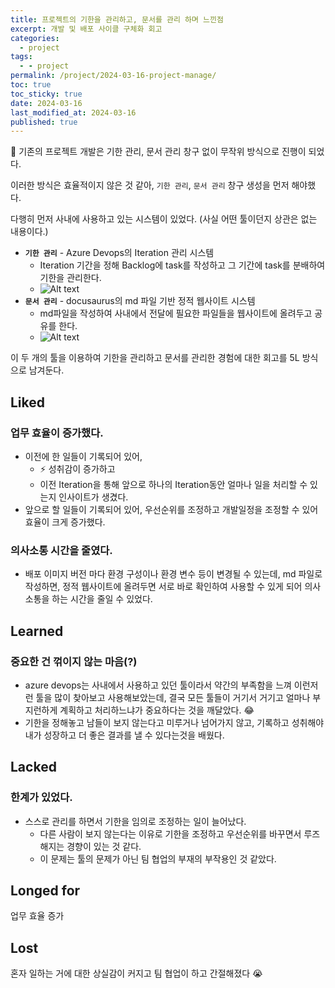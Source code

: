 ```yaml
---
title: 프로젝트의 기한을 관리하고, 문서를 관리 하며 느낀점
excerpt: 개발 및 배포 사이클 구체화 회고
categories:
  - project
tags:
  - - project
permalink: /project/2024-03-16-project-manage/
toc: true
toc_sticky: true
date: 2024-03-16
last_modified_at: 2024-03-16
published: true
---
```


🪫 기존의 프로젝트 개발은 기한 관리, 문서 관리 창구 없이 무작위 방식으로 진행이 되었다.

이러한 방식은 효율적이지 않은 것 같아, `기한 관리`, `문서 관리` 창구 생성을 먼저 해야했다.

다행히 먼저 사내에 사용하고 있는 시스템이 있었다. (사실 어떤 툴이던지 상관은 없는 내용이다.)

- **`기한 관리`** - Azure Devops의 Iteration 관리 시스템
  - Iteration 기간을 정해 Backlog에 task를 작성하고 그 기간에 task를 분배하여 기한을 관리한다.
  - ![Alt text](https://heon-kim.github.io/assets/images/posts_img/project/2024-03-16-project-manage.png)
- **`문서 관리`** - docusaurus의 md 파일 기반 정적 웹사이트 시스템
  - md파일을 작성하여 사내에서 전달에 필요한 파일들을 웹사이트에 올려두고 공유를 한다.
  - ![Alt text](https://heon-kim.github.io/assets/images/posts_img/project/2024-03-16-project-manage-2.png)

이 두 개의 툴을 이용하여 기한을 관리하고 문서를 관리한 경험에 대한 회고를 5L 방식으로 남겨둔다.

## Liked

### 업무 효율이 증가했다.

- 이전에 한 일들이 기록되어 있어,
  - ⚡️ 성취감이 증가하고
  - 이전 Iteration을 통해 앞으로 하나의 Iteration동안 얼마나 일을 처리할 수 있는지 인사이트가 생겼다.
- 앞으로 할 일들이 기록되어 있어, 우선순위를 조정하고 개발일정을 조정할 수 있어 효율이 크게 증가했다.

### 의사소통 시간을 줄였다.

- 배포 이미지 버전 마다 환경 구성이나 환경 변수 등이 변경될 수 있는데, md 파일로 작성하면, 정적 웹사이트에 올려두면 서로 바로 확인하여 사용할 수 있게 되어 의사소통을 하는 시간을 줄일 수 있었다.

## Learned

### 중요한 건 꺾이지 않는 마음(?)

- azure devops는 사내에서 사용하고 있던 툴이라서 약간의 부족함을 느껴 이런저런 툴을 많이 찾아보고 사용해보았는데, 결국 모든 툴들이 거기서 거기고 얼마나 부지런하게 계획하고 처리하느냐가 중요하다는 것을 깨달았다. 😂
- 기한을 정해놓고 남들이 보지 않는다고 미루거나 넘어가지 않고, 기록하고 성취해야 내가 성장하고 더 좋은 결과를 낼 수 있다는것을 배웠다.

## Lacked

### 한계가 있었다.

- 스스로 관리를 하면서 기한을 임의로 조정하는 일이 늘어났다.
  - 다른 사람이 보지 않는다는 이유로 기한을 조정하고 우선순위를 바꾸면서 루즈해지는 경향이 있는 것 같다.
  - 이 문제는 툴의 문제가 아닌 팀 협업의 부재의 부작용인 것 같았다.

## Longed for

업무 효율 증가

## Lost

혼자 일하는 거에 대한 상실감이 커지고 팀 협업이 하고 간절해졌다 😭
